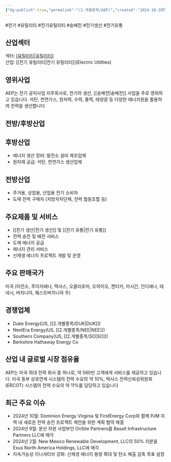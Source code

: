 ```yaml
---
{"dg-publish":true,"permalink":"/2.개별종목/AEP/","created":"2024-10-28T21:21:58.704+09:00","updated":"2025-06-03T20:05:57.473+09:00"}
---
```


#전기 #유틸리티 #전기유틸리티 #송배전 #전기생산 #전기유통

## 산업섹터

섹터: [[유틸리티\|유틸리티]](Utilities)  
산업: [[전기 유틸리티\|전기 유틸리티]](Electric Utilities)

## 영위사업

AEP는 전기 공익사업 지주회사로, 전기의 생산, [[송배전\|송배전]] 사업을 주로 영위하고 있습니다. 석탄, 천연가스, 원자력, 수력, 풍력, 태양광 등 다양한 에너지원을 활용하여 전력을 생산합니다

## 전방/후방산업

## 후방산업

- 에너지 생산 장비: 발전소 설비 제조업체
- 원자재 공급: 석탄, 천연가스 생산업체

## 전방산업

- 주거용, 상업용, 산업용 전기 소비자
- 도매 전력 구매자 (지방자치단체, 전력 협동조합 등)

## 주요제품 및 서비스

- [[전기 생산\|전기 생산]] 및 [[전기 유통\|전기 유통]]
- 전력 송전 및 배전 서비스
- 도매 에너지 공급
- 에너지 관리 서비스
- 신재생 에너지 프로젝트 개발 및 운영

## 주요 판매국가

미국 (아칸소, 루이지애나, 텍사스, 오클라호마, 오하이오, 켄터키, 미시간, 인디애나, 테네시, 버지니아, 웨스트버지니아 주)

## 경쟁업체

- Duke Energy(US, [[2.개별종목/DUK\|DUK]])
- NextEra Energy(US, [[2.개별종목/NEE\|NEE]])
- Southern Company(US, [[2.개별종목/SO\|SO]])
- Berkshire Hathaway Energy Co

## 산업 내 글로벌 시장 점유율

AEP는 미국 최대 전력 회사 중 하나로, 약 560만 고객에게 서비스를 제공하고 있습니다. 미국 동부 상호연계 시스템의 전력 수요의 약 10%, 텍사스 전력신뢰성위원회(ERCOT) 시스템의 전력 수요의 약 11%를 담당하고 있습니다

## 최근 주요 이슈

- 2024년 10월: Dominion Energy Virginia 및 FirstEnergy Corp와 함께 PJM 지역 내 새로운 전력 송전 프로젝트 제안을 위한 계획 협약 체결
- 2024년 9월: 분산 자원 사업부인 OnSite Partners를 Basalt Infrastructure Partners LLC에 매각
- 2024년 2월: New Mexico Renewable Development, LLC의 50% 지분을 Exus North America Holdings, LLC에 매각
- 지속가능성 이니셔티브 강화: 신재생 에너지 용량 확대 및 탄소 배출 감축 목표 설정